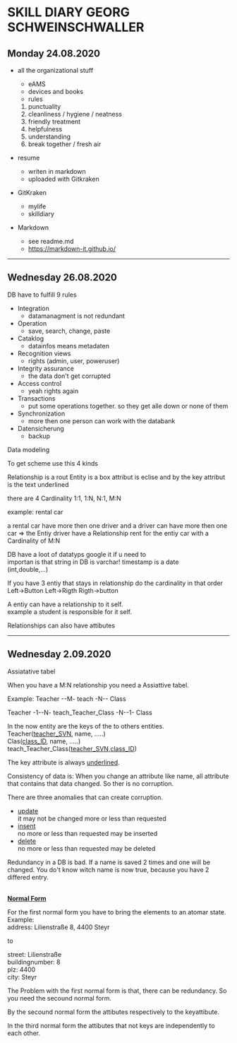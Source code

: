# SKILL DIARY GEORG SCHWEINSCHWALLER

## Monday 24.08.2020

+ all the organizational stuff
    - eAMS
    - devices and books
    - rules
  
    1. punctuality
    2. cleanliness / hygiene / neatness
    3. friendly treatment
    4. helpfulness
    5. understanding
    6. break together / fresh air
    
+ resume
    - writen in markdown
    - uploaded with Gitkraken
+ GitKraken
    - mylife
    - skilldiary  
+ Markdown
    - see readme.md
    - https://markdown-it.github.io/

---
## Wednesday 26.08.2020

DB have to fulfill 9 rules

+ Integration
    - datamanagment is not redundant
+ Operation
    - save, search, change, paste
+ Cataklog
    - datainfos means metadaten
+ Recognition views
    - rights (admin, user, poweruser)
+ Integrity assurance
    - the data don't get corrupted
+ Access control
    - yeah rights again
+ Transactions
    - put some operations together. so they get alle down or none of them
+ Synchronization
    - more then one person can work with the databank
+ Datensicherung
    - backup

Data modeling

To get scheme use this 4 kinds

Relationship is a rout
Entity is a box
attribut is eclise
and by the key attribut is the text underlined

there are 4 Cardinality 
1:1, 1:N, N:1, M:N

example: rental car 

a rental car have more then one driver and a driver can have more then one car => the Entiy driver have a Relationship rent for the entiy car with a Cardinality of M:N

DB have a loot of datatyps google it if u need to<br>
importan is that string in DB is varchar!
timestamp is a date<br>
(int,double,...)

If you have 3 entiy that stays in relationship do the cardinality in that order Left->Button Left->Rigth Rigth->button

A entiy can have a relationship to it self. <br>
example a student is responsible for it self.

Relationships can also have attibutes

---
## Wednesday 2.09.2020

Assiatative tabel

When you have a M:N relationship you need a Assiattive tabel. 

Example: Teacher --M- teach -N-- Class

Teacher -1--N- teach_Teacher_Class -N--1- Class

In the now entity are the keys of the to others entities.<br>
Teacher(<ins>teacher_SVN</ins>, name, .....)<br>
Clas(<ins>class_ID</ins>, name, .....)<br>
teach_Teacher_Class(<ins>teacher_SVN</ins>,<ins>class_ID</ins>)<br>

The key attribute is always <ins>underlined</ins>.<br>

Consistency of data is: When you change an attribute like name, all attribute that contains that data changed. So ther is no corruption.

There are three anomalies that can create corruption.<br>
+ <ins>update</ins><br>
it may not be changed more or less than requested<br>
+ <ins>insent</ins><br>
no more or less than requested may be inserted<br>
+ <ins>delete</ins><br>
no more or less than requested may be deleted<br>

Redundancy in a DB is bad. If a name is saved 2 times and one will be changed. You do't know witch name is now true, because you have 2 differed entry.

<br>
<ins><strong>Normal Form</strong></ins>

For the first normal form you have to bring the elements to an atomar state.<br>
Example:<br>
address: Lilienstraße 8, 4400 Steyr

to

street: Lilienstraße<br>
buildingnumber: 8<br>
plz: 4400<br>
city: Steyr<br>

The Problem with the first normal form is that, there can be redundancy. So you need the secound normal form.

By the secound normal form the attibutes respectively to the keyattibute.

In the third normal form the attibutes that not keys are independently to each other.

